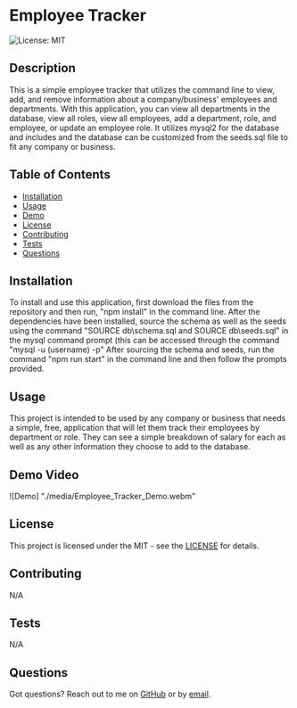 # Employee Tracker

![License: MIT](https://img.shields.io/badge/License-MIT-yellow.svg)

## Description
This is a simple employee tracker that utilizes the command line to view, add, and remove information about a company/business' employees and departments. With this application, you can view all departments in the database, view all roles, view all employees, add a department, role, and employee, or update an employee role. It utilizes mysql2 for the database and includes and the database can be customized from the seeds.sql file to fit any company or business.

## Table of Contents
- [Installation](#installation)
- [Usage](#usage)
- [Demo](#demo-video)
- [License](#license)
- [Contributing](#contributing)
- [Tests](#tests)
- [Questions](#questions)

## Installation
To install and use this application, first download the files from the repository and then run, "npm install" in the command line. After the dependencies have been installed, source the schema as well as the seeds using the command "SOURCE db\schema.sql and SOURCE db\seeds.sql" in the mysql command prompt (this can be accessed through the command "mysql -u (username) -p" After sourcing the schema and seeds, run the command "npm run start" in the command line and then follow the prompts provided.

## Usage
This project is intended to be used by any company or business that needs a simple, free, application that will let them track their employees by department or role. They can see a simple breakdown of salary for each as well as any other information they choose to add to the database.

## Demo Video
![Demo] "./media/Employee_Tracker_Demo.webm"

## License
This project is licensed under the MIT - see the [LICENSE](https://opensource.org/licenses/MIT) for details.

## Contributing
N/A

## Tests
N/A

## Questions
Got questions? Reach out to me on [GitHub](https://github.com/Jarede712) or by [email](mailto:jaredeichhorst@gmail.com).

